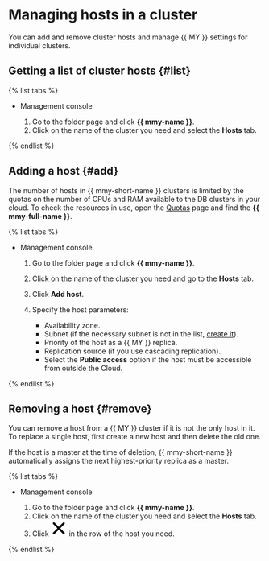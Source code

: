 # Managing hosts in a cluster

You can add and remove cluster hosts and manage {{ MY }} settings for individual clusters.

## Getting a list of cluster hosts {#list}

{% list tabs %}

- Management console
  
  1. Go to the folder page and click **{{ mmy-name }}**.
  1. Click on the name of the cluster you need and select the **Hosts** tab.
  
{% endlist %}

## Adding a host  {#add}

The number of hosts in {{ mmy-short-name }} clusters is limited by the quotas on the number of CPUs and RAM available to the DB clusters in your cloud. To check the resources in use, open the [Quotas](https://console.cloud.yandex.ru/?section=quotas) page and find the **{{ mmy-full-name }}**.

{% list tabs %}

- Management console
  
  1. Go to the folder page and click **{{ mmy-name }}**.
  
  1. Click on the name of the cluster you need and go to the **Hosts** tab.
  
  1. Click **Add host**.
  
  1. Specify the host parameters:
     - Availability zone.
     - Subnet (if the necessary subnet is not in the list, [create it](../../vpc/operations/subnet-create.md)).
     - Priority of the host as a {{ MY }} replica.
     - Replication source (if you use cascading replication).
     - Select the **Public access** option if the host must be accessible from outside the Cloud.
  
{% endlist %}

## Removing a host {#remove}

You can remove a host from a {{ MY }} cluster if it is not the only host in it. To replace a single host, first create a new host and then delete the old one.

If the host is a master at the time of deletion, {{ mmy-short-name }} automatically assigns the next highest-priority replica as a master.

{% list tabs %}

- Management console
  
  1. Go to the folder page and click **{{ mmy-name }}**.
  1. Click on the name of the cluster you need and select the **Hosts** tab.
  1. Click ![image](../../_assets/cross.svg) in the row of the host you need.
  
{% endlist %}


